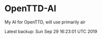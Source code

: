 # OpenTTD-AI
My AI for OpenTTD, will use primarily air

Latest backup: Sun Sep 29 16:23:01 UTC 2019
